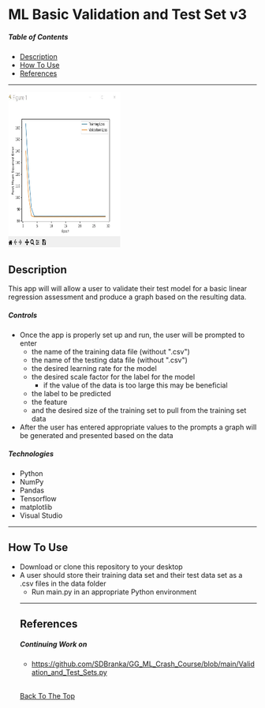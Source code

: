 # ML Basic Validation and Test Set v3

##### Table of Contents

- [Description](#description)
- [How To Use](#how-to-use)
- [References](#references)

---

<p float="center">
    <img src="https://github.com/SDBranka/ML_Basic_Validation_and_Test_Set/blob/main/Resources/Screenshot.jpg" width=45% height= 315 alt="graph image"/>
</p>

## Description

This app will will allow a user to validate their test model for a basic linear regression assessment and produce a graph based on the resulting data.



##### Controls

<ul>
    <li>Once the app is properly set up and run, the user will be prompted to enter<ul>
        <li>the name of the training data file (without ".csv")</li>
        <li>the name of the testing data file (without ".csv")</li>            
        <li>the desired learning rate for the model</li>
        <li>the desired scale factor for the label for the model<ul>
            <li>if the value of the data is too large this may be beneficial</li></ul>
        </li>
        <li>the label to be predicted</li>
        <li>the feature</li>
        <li>and the desired size of the training set to pull from the training set data</li></ul>
    <li>After the user has entered appropriate values to the prompts a graph will be generated and presented based on the data</li>
</ul>

##### Technologies

- Python
- NumPy
- Pandas
- Tensorflow
- matplotlib
- Visual Studio

---

## How To Use

<ul>
    <li>Download or clone this repository to your desktop</li>
    <li>A user should store their training data set and their test data set as a .csv files in the data folder<ul>
    <li>Run main.py in an appropriate Python environment</li>
</ul>

---

## References

##### Continuing Work on
- https://github.com/SDBranka/GG_ML_Crash_Course/blob/main/Validation_and_Test_Sets.py

\
[Back To The Top](#ml-basic-validation-and-test-set-v3)